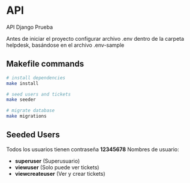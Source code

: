 # API

API Django Prueba

Antes de iniciar el proyecto configurar archivo .env dentro de la carpeta helpdesk, basándose en el archivo .env-sample

## Makefile commands

```bash
# install dependencies
make install

# seed users and tickets
make seeder

# migrate database
make migrations
```

## Seeded Users

Todos los usuarios tienen contraseña **12345678**
Nombres de usuario:
* __superuser__ (Superusuario)
* __viewuser__ (Solo puede ver tickets)
* __viewcreateuser__ (Ver y crear tickets)
